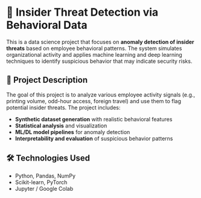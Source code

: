 # 🧠 Insider Threat Detection via Behavioral Data

This is a data science project that focuses on **anomaly detection of insider threats** based on employee behavioral patterns. The system simulates organizational activity and applies machine learning and deep learning techniques to identify suspicious behavior that may indicate security risks.

## 📌 Project Description

The goal of this project is to analyze various employee activity signals (e.g., printing volume, odd-hour access, foreign travel) and use them to flag potential insider threats. The project includes:

- **Synthetic dataset generation** with realistic behavioral features
- **Statistical analysis** and visualization
- **ML/DL model pipelines** for anomaly detection
- **Interpretability and evaluation** of suspicious behavior patterns

## 🛠 Technologies Used

- Python, Pandas, NumPy
- Scikit-learn, PyTorch 
- Jupyter / Google Colab
